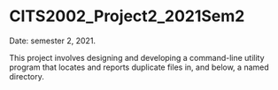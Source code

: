 # CITS2002_Project2_2021Sem2

Date: semester 2, 2021. 

This project involves designing and developing a command-line utility program that locates and reports duplicate files in, and below, a named directory.



